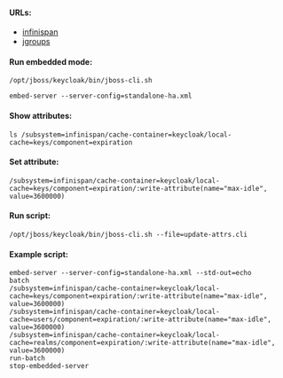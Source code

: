 #### URLs:
- [infinispan](https://infinispan.org/documentation/)
- [jgroups](http://www.jgroups.org/ug.html)

#### Run embedded mode:
```
/opt/jboss/keycloak/bin/jboss-cli.sh
```
```
embed-server --server-config=standalone-ha.xml
```

#### Show attributes:
```
ls /subsystem=infinispan/cache-container=keycloak/local-cache=keys/component=expiration
```

#### Set attribute:
```
/subsystem=infinispan/cache-container=keycloak/local-cache=keys/component=expiration/:write-attribute(name="max-idle", value=3600000)
```

#### Run script:
```
/opt/jboss/keycloak/bin/jboss-cli.sh --file=update-attrs.cli
```

#### Example script:
```
embed-server --server-config=standalone-ha.xml --std-out=echo
batch
/subsystem=infinispan/cache-container=keycloak/local-cache=keys/component=expiration/:write-attribute(name="max-idle", value=3600000)
/subsystem=infinispan/cache-container=keycloak/local-cache=users/component=expiration/:write-attribute(name="max-idle", value=3600000)
/subsystem=infinispan/cache-container=keycloak/local-cache=realms/component=expiration/:write-attribute(name="max-idle", value=3600000)
run-batch
stop-embedded-server
```
